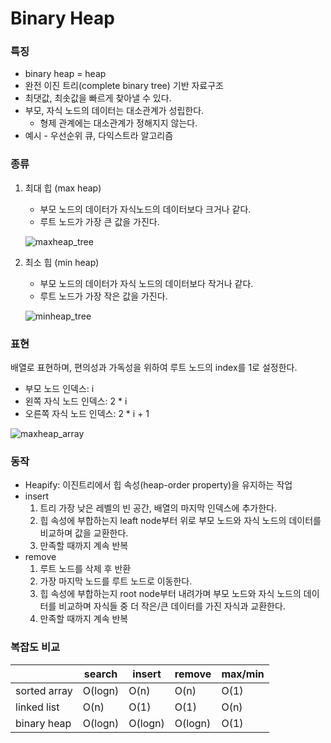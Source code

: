 # Binary Heap

### 특징

- binary heap = heap
- 완전 이진 트리(complete binary tree) 기반 자료구조
- 최댓값, 최솟값을 빠르게 찾아낼 수 있다.
- 부모, 자식 노드의 데이터는 대소관계가 성립한다.
    - 형제 관계에는 대소관계가 정해지지 않는다.
- 예시 - 우선순위 큐, 다익스트라 알고리즘

### 종류

1. 최대 힙 (max heap)
    - 부모 노드의 데이터가 자식노드의 데이터보다 크거나 같다.
    - 루트 노드가 가장 큰 값을 가진다.
    
    ![maxheap_tree](https://user-images.githubusercontent.com/55528172/173660643-c8fe2cb1-bbcf-4ede-9e96-c38e08bbc9d2.png)


    
2. 최소 힙 (min heap)
    - 부모 노드의 데이터가 자식 노드의 데이터보다 작거나 같다.
    - 루트 노드가 가장 작은 값을 가진다.
    
    ![minheap_tree](https://user-images.githubusercontent.com/55528172/173660648-012600fc-1e80-498d-a7d0-5ceb9bf6f4f0.png)

    

### 표현

배열로 표현하며, 편의성과 가독성을 위하여 루트 노드의 index를 1로 설정한다.

- 부모 노드 인덱스: i
- 왼쪽 자식 노드 인덱스: 2 * i
- 오른쪽 자식 노드 인덱스: 2 * i + 1

![maxheap_array](https://user-images.githubusercontent.com/55528172/173660650-1d9b2e7e-c76c-493f-80a8-743ea097edf6.png)

### 동작

- Heapify: 이진트리에서 힙 속성(heap-order property)을 유지하는 작업
- insert
    1. 트리 가장 낮은 레벨의 빈 공간, 배열의 마지막 인덱스에 추가한다.
    2. 힙 속성에 부합하는지 leaft node부터 위로 부모 노드와 자식 노드의 데이터를 비교하며 값을 교환한다.
    3. 만족할 때까지 계속 반복
- remove
    1. 루트 노드를 삭제 후 반환
    2. 가장 마지막 노드를 루트 노드로 이동한다.
    3. 힙 속성에 부합하는지 root node부터 내려가며 부모 노드와 자식 노드의 데이터를 비교하며 자식들 중 더 작은/큰 데이터를 가진 자식과 교환한다.
    4. 만족할 때까지 계속 반복

### 복잡도 비교

|  | search | insert | remove | max/min |
| --- | --- | --- | --- | --- |
| sorted array | O(logn) | O(n) | O(n) | O(1) |
| linked list | O(n) | O(1) | O(1) | O(n) |
| binary heap | O(logn) | O(logn) | O(logn) | O(1) |
